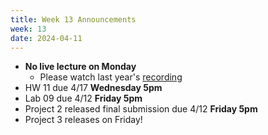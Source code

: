 ```yaml
---
title: Week 13 Announcements
week: 13
date: 2024-04-11
---
```


* **No live lecture on Monday**
    * Please watch last year's [recording](https://www.youtube.com/watch?v=G_uPkp-h0_o)
* HW 11 due 4/17 **Wednesday 5pm**
* Lab 09 due 4/12 **Friday 5pm**
* Project 2 released final submission due 4/12 **Friday 5pm**
* Project 3 releases on Friday!